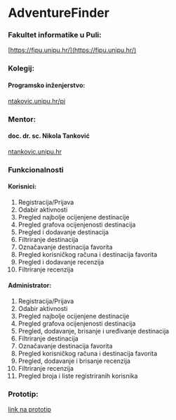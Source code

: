 # AdventureFinder

### Fakultet informatike u Puli: 
[https://fipu.unipu.hr/](https://fipu.unipu.hr/)

### Kolegij: 
#### Programsko inženjerstvo:
[ntakovic.unipu.hr/pi](ntakovic.unipu.hr/pi)

### Mentor: 
#### doc. dr. sc. Nikola Tanković
[ntankovic.unipu.hr](ntakovic.unipu.hr)

### Funkcionalnosti
#### Korisnici:
1. Registracija/Prijava
2. Odabir aktivnosti
3. Pregled najbolje ocijenjene destinacije
4. Pregled grafova ocijenjenosti destinacija
5. Pregled i dodavanje destinacija
6. Filtriranje destinacija
7. Označavanje destinacija favorita
8. Pregled korisničkog računa i destinacija favorita
9. Pregled i dodavanje recenzija
10. Filtriranje recenzija

#### Administrator:
1. Registracija/Prijava
2. Odabir aktivnosti
3. Pregled najbolje ocijenjene destinacije
4. Pregled grafova ocijenjenosti destinacija
5. Pregled, dodavanje, brisanje i uređivanje destinacija
6. Filtriranje destinacija
7. Označavanje destinacija favorita
8. Pregled korisničkog računa i destinacija favorita
9. Pregled, dodavanje i brisanje recenzija
10. Filtriranje recenzija
11. Pregled broja i liste registriranih korisnika

### Prototip:
[link na prototip](https://www.figma.com/file/RSFeQReWAodcNinftAICm8/AdventureFinder?type=design&node-id=1%3A2&mode=design&t=MVWFohIzRAXBsqEF-1)
